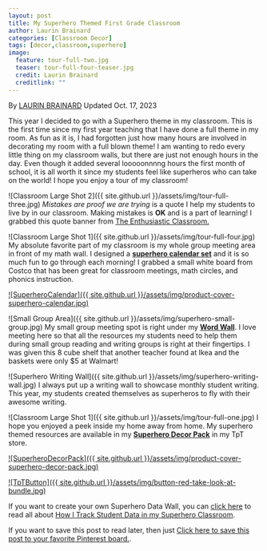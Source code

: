```yaml
---
layout: post
title: My Superhero Themed First Grade Classroom
author: Laurin Brainard
categories: [Classroom Decor]
tags: [decor,classroom,superhero]
image:
  feature: tour-full-two.jpg
  teaser: tour-full-four-teaser.jpg
  credit: Laurin Brainard
  creditlink: ""
---
```

By [LAURIN BRAINARD](https://theprimarybrain.com/menu/about/) Updated Oct. 17, 2023

This year I decided to go with a Superhero theme in my classroom. This is the first time since my first year teaching that I have done a full theme in my room. As fun as it is, I had forgotten just how many hours are involved in decorating my room with a full blown theme! I am wanting to redo every little thing on my classroom walls, but there are just not enough hours in the day. Even though it added several looooonnnng hours the first month of school, it is all worth it since my students feel like superheros who can take on the world! I hope you enjoy a tour of my classroom!

![Classroom Large Shot 2]({{ site.github.url }}/assets/img/tour-full-three.jpg)
  _Mistakes are proof we are trying_ is a quote I help my students to live by in our classroom. Making mistakes is **OK** and is a part of learning! I grabbed this quote banner from [The Enthusiastic Classroom.](https://www.teacherspayteachers.com/Product/Mistakes-Quote-Banner-Freebie-2579476)

  ![Classroom Large Shot 1]({{ site.github.url }}/assets/img/tour-full-four.jpg)
My absolute favorite part of my classroom is my whole group meeting area in front of my math wall. I designed a [**superhero calendar set**](http://bit.ly/2fAeMPZ) and it is so much fun to go through each morning! I grabbed a small white board from Costco that has been great for classroom meetings, math circles, and phonics instruction.

[![SuperheroCalendar]({{ site.github.url }}/assets/img/product-cover-superhero-calendar.jpg)](https://www.teacherspayteachers.com/Product/Superhero-Calendar-Set-Including-Weather-Seasons-Math-Power-and-more--3228425?utm_source=PB%20Blog&utm_campaign=Superhero%20Calendar)

![Small Group Area]({{ site.github.url }}/assets/img/superhero-small-group.jpg)
My small group meeting spot is right under my [**Word Wall**](http://bit.ly/2xLuZbw). I love meeting here so that all the resources my students need to help them during small group reading and writing groups is right at their fingertips. I was given this 8 cube shelf that another teacher found at Ikea and the baskets were only $5 at Walmart!

  ![Superhero Writing Wall]({{ site.github.url }}/assets/img/superhero-writing-wall.jpg)
I always put up a writing wall to showcase monthly student writing. This year, my students created themselves as superheros to fly with their awesome writing.

   ![Classroom Large Shot 1]({{ site.github.url }}/assets/img/tour-full-one.jpg)
I hope you enjoyed a peek inside my home away from home. My superhero themed resources are available in my [**Superhero Decor Pack**](https://www.teacherspayteachers.com/Product/Superhero-Themed-Classroom-Decor-Pack-BUNDLE-3255953?utm_source=PB%20Blog&utm_campaign=Superhero%20Decor%20Bundle) in my TpT store. 

[![SuperheroDecorPack]({{ site.github.url }}/assets/img/product-cover-superhero-decor-pack.jpg)](https://www.teacherspayteachers.com/Product/Superhero-Themed-Classroom-Decor-Pack-BUNDLE-3255953?utm_source=PB%20Blog&utm_campaign=Superhero%20Decor%20Bundle)

[![TpTButton]({{ site.github.url }}/assets/img/button-red-take-look-at-bundle.jpg)](https://www.teacherspayteachers.com/Product/Superhero-Themed-Classroom-Decor-Pack-BUNDLE-3255953?utm_source=PB%20Blog&utm_campaign=Superhero%20Decor%20Bundle)

If you want to create your own Superhero Data Wall, you can [click here](https://theprimarybrain.com/classroom%20decor/2017/10/28/Tracking-Student-Data-in-First-Grade/) to read all about [How I Track Student Data in my Superhero Classroom](https://theprimarybrain.com/classroom%20decor/2017/10/28/Tracking-Student-Data-in-First-Grade/). 

If you want to save this post to read later, then just [Click here to save this post to your favorite Pinterest board.](https://pin.it/ktBB22Y).